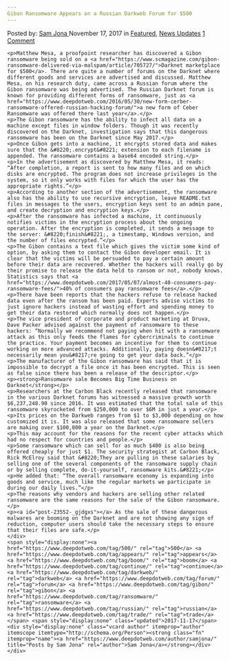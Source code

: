 ```yaml
---
Gibon Ransomware Appears on a Russian Darkweb Forum for $500
---
```

<article class="post-listing post-23552 post type-post status-publish format-standard has-post-thumbnail hentry  tag-2424 tag-appears tag-boom tag-continue tag-darkweb tag-forum tag-gibon tag-ransomware tag-russian tag-trade">
    <div class="post-inner">
        <span>Posted by: <a href="https://www.deepdotweb.com/author/samjona/" title="">Sam Jona </a></span>
    <span>November 17, 2017</span>
    <span>in <a href="https://www.deepdotweb.com/category/deepdot-news/" rel="category tag">Featured</a>, <a href="https://www.deepdotweb.com/category/news-updates/" rel="category tag">News Updates</a></span>
    <span><a href="https://www.deepdotweb.com/2017/11/17/gibon-ransomware-appears-russian-darkweb-forum-500/#comments">1 Comment</a></span>
    </p>
    <div class="clear"></div>
    
    <p>Matthew Mesa, a proofpoint researcher has discovered a Gibon ransomware being sold on a <a href="https://www.scmagazine.com/gibon-ransomware-delivered-via-malspam/article/705727/">Darknet marketplace for $500</a>. There are quite a number of forums on the Darknet where different goods and services are advertised and discussed. Matthew Mesa, on his research duty, came across a Russian forum where the Gibon ransomware was being advertised. The Russian Darknet forum is known for providing different forms of ransomware, just as <a href="https://www.deepdotweb.com/2016/05/30/new-form-cerber-ransomware-offered-russian-hacking-forum/">a new form of Ceber Ransomware was offered there last year</a>.</p>
    <p>The Gibon ransomware has the ability to infect all data on a machine except files in window folders. Though it was recently discovered on the Darknet, investigation says that this dangerous ransomware has been on the Darknet since May 2017.</p>
    <p>Once Gibon gets into a machine, it encrypts stored data and makes sure that the &#8220;.encrypt&#8221; extension to each filename is appended. The ransomware contains a base64 encoded string.</p>
    <p>In the advertisement as discovered by Matthew Mesa, it reads: “After completion, a report is sent to how many files and on which disks are encrypted. The program does not increase privileges in the system, so it only works with files for which the user has the appropriate rights.”</p>
    <p>According to another section of the advertisement, the ransomware also has the ability to use recursive encryption, leave README.txt files in messages to the users, encryption keys sent to an admin pane, and create decryption and encryption keys.</p>
    <p>After the ransomware has infected a machine, it continuously notifies victims in the encryption process about the ongoing operation. After the encryption is completed, it sends a message to the server: &#8220;finish&#8221;, a timestamp, Windows version, and the number of files encrypted.”</p>
    <p>The Gibon contains a text file which gives the victim some kind of option, by asking them to contact the Gibon developer email. It is clear that the victims will be persuaded to pay a certain amount before their data are recovered. Whether the hackers will really go by their promise to release the data held to ransom or not, nobody knows. Statistics says that <a href="https://www.deepdotweb.com/2017/05/07/almost-40-consumers-pay-ransomware-fees/">40% of consumers pay ransomware fees</a>.</p>
    <p>There have been reports that the hackers refuse to release hacked data even after the ransom has been paid. Experts advise victims to just ignore hackers instead of wasting effort and spending money to get their data restored which normally does not happen.</p>
    <p>The vice president of corporate and product marketing at Druva, Dave Packer advised against the payment of ransomware to these hackers: “Normally we recommend not paying when hit with a ransomware attack as this only feeds the flames for cybercriminals to continue the practice. Your payment becomes an incentive for them to continue working on more advanced attacks. Additionally, paying doesn&#8217;t necessarily mean you&#8217;re going to get your data back.”</p>
    <p>The manufacturer of the Gibon ransomware has said that it is impossible to decrypt a file once it has been encrypted. This is seen as false since there has been a release of the descriptor.</p>
    <p><strong>Ransomware sale Becomes Big Time Business on Darknet</strong></p>
    <p>Researchers at the Carbon Black recently released that ransomware in the various Darknet forums has witnessed a massive growth worth $6,237,248.90 since 2016. It was estimated that the total sale of this ransomware skyrocketed from $250,000 to over $6M in just a year.</p>
    <p>Its prices on the Darkweb ranges from $1 to $3,000 depending on how customized it is. It was also released that some ransomware sellers are making over $100,000 a year on the Darknet.</p>
    <p>This may account for the reasons for the recent cyber attacks which had no respect for countries and people.</p>
    <p>Some ransomware which can sell for as much $400 is also being offered cheaply for just $1. The security strategist at Carbon Black, Rick McElroy said that &#8220;They are pulling in these salaries by selling one of the several components of the ransomware supply chain or by selling complete, do-it-yourself, ransomware kits.&#8221;</p>
    <p>He added that: “The overall ransomware economy is expanding into goods and service, much like the regular markets we participate in during our daily lives.”</p>
    <p>The reasons why vendors and hackers are selling other related ransomware are the same reasons for the sale of the Gibon ransomware.</p>
    <p><a id="post-23552-_gjdgxs"></a> As the sale of these dangerous malwares are booming on the Darknet and are not showing any sign of reduction, computer users should take the necessary steps to ensure that their files are safe.</p>
    </div>
    <span style="display:none"><a href="https://www.deepdotweb.com/tag/500/" rel="tag">500</a> <a href="https://www.deepdotweb.com/tag/appears/" rel="tag">appears</a> <a href="https://www.deepdotweb.com/tag/boom/" rel="tag">boom</a> <a href="https://www.deepdotweb.com/tag/continue/" rel="tag">continue</a> <a href="https://www.deepdotweb.com/tag/darkweb/" rel="tag">darkweb</a> <a href="https://www.deepdotweb.com/tag/forum/" rel="tag">forum</a> <a href="https://www.deepdotweb.com/tag/gibon/" rel="tag">gibon</a> <a href="https://www.deepdotweb.com/tag/ransomware/" rel="tag">ransomware</a> <a href="https://www.deepdotweb.com/tag/russian/" rel="tag">russian</a> <a href="https://www.deepdotweb.com/tag/trade/" rel="tag">trade</a></span> <span style="display:none" class="updated">2017-11-17</span>
    <div style="display:none" class="vcard author" itemprop="author" itemscope itemtype="http://schema.org/Person"><strong class="fn" itemprop="name"><a href="https://www.deepdotweb.com/author/samjona/" title="Posts by Sam Jona" rel="author">Sam Jona</a></strong></div>
    </div>
</article>

